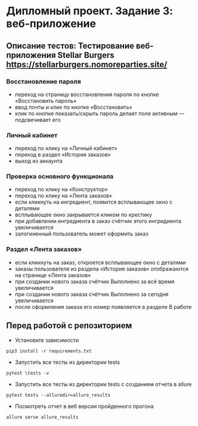 # Дипломный проект. Задание 3: веб-приложение

## Описание тестов: Тестирование веб-приложения Stellar Burgers https://stellarburgers.nomoreparties.site/


### Восстановление пароля
* переход на страницу восстановления пароля по кнопке «Восстановить пароль»
* ввод почты и клик по кнопке «Восстановить»
* клик по кнопке показать/скрыть пароль делает поле активным — подсвечивает его

### Личный кабинет 
* переход по клику на «Личный кабинет»
* переход в раздел «История заказов»
* выход из аккаунта

### Проверка основного функционала
* переход по клику на «Конструктор»
* переход по клику на «Лента заказов»
* если кликнуть на ингредиент, появится всплывающее окно с деталями
* всплывающее окно закрывается кликом по крестику
* при добавлении ингредиента в заказ счётчик этого ингридиента увеличивается
* залогиненный пользователь может оформить заказ

### Раздел «Лента заказов»
* если кликнуть на заказ, откроется всплывающее окно с деталями
* заказы пользователя из раздела «История заказов» отображаются на странице «Лента заказов»
* при создании нового заказа счётчик Выполнено за всё время увеличивается
* при создании нового заказа счётчик Выполнено за сегодня увеличивается
* после оформления заказа его номер появляется в разделе В работе


## Перед работой с репозиторием
* Установите зависимости
``` shell
pip3 install -r requirements.txt
```
* Запустить все тесты из директории tests
```shell
pytest \tests -v
```
* Запустить все тесты из директории tests с созданием отчета в allure
```shell
pytest tests --alluredir=allure_results
```
* Посмотреть отчет в веб версии пройденного прогона
``` shell
allure serve allure_results
```